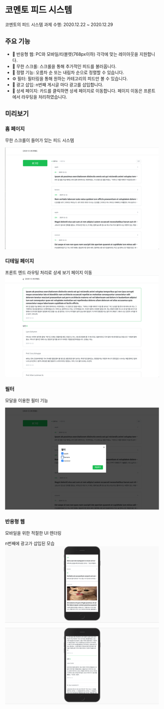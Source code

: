 # 코멘토 피드 시스템
코멘토의 피드 시스템 과제 수행: 2020.12.22 ~ 2020.12.29

## 주요 기능
* 📱 반응형 웹: PC와 모바일/타블렛(768px이하) 각각에 맞는 레이아웃을 지원합니다.
* 🎰 무한 스크롤: 스크롤을 통해 추가적인 피드를 불러옵니다.
* 🚃 정렬 기능: 오름차 순 또는 내림차 순으로 정렬할 수 있습니다.
* ⚙️ 필터: 필터링을 통해 원하는 카테고리의 피드만 볼 수 있습니다.
* 🤖 광고 삽입: n번째 게시글 마다 광고를 삽입합니다.
* 📄 상세 페이지: 카드를 클릭하면 상세 페이지로 이동합니다. 페이지 이동은 프론트에서 라우팅을 처리하였습니다.

## 미리보기

### 홈 페이지

무한 스크롤이 들어가 있는 피드 시스템

![screenshot1](images/screenshot1.png)

### 디테일 페이지

프론트 엔드 라우팅 처리로 상세 보기 페이지 이동
![screenshot2](images/screenshot2.png)

### 필터
모달을 이용한 필터 기능

![screenshot3](images/screenshot3.png)

### 반응형 웹

모바일을 위한 적절한 UI 렌더링

n번째에 광고가 삽입된 모습
![screenshot4](images/screenshot4.png)

![screenshot5](images/screenshot5.png)

